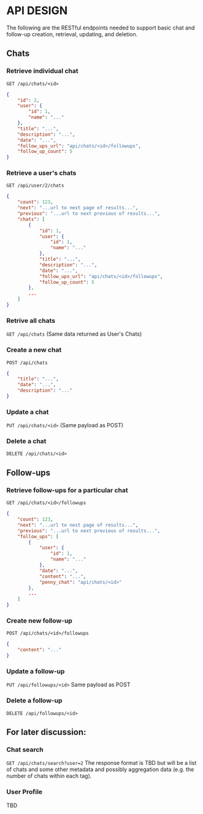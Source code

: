 # API DESIGN

The following are the RESTful endpoints needed to support basic chat and follow-up creation, retrieval, updating, and deletion.

## Chats

### Retrieve individual chat
`GET /api/chats/<id>`
```json
{
    "id": 2,
    "user": {
        "id": 1,
        "name": "..."
    },
    "title": "...",
    "description": "...",
    "date": "...",
    "follow_ups_url": "api/chats/<id>/followups",
    "follow_up_count": 5
}
```

### Retrieve a user's chats
`GET /api/user/2/chats`
```json
{
    "count": 123,
    "next": "...url to next page of results...",
    "previous": "...url to next previous of results...",
    "chats": [
        {
            "id": 1,
            "user": {
                "id": 1,
                "name": "..."
            },
            "title": "...",
            "description": "...",
            "date": "...",
            "follow_ups_url": "api/chats/<id>/followups",
            "follow_up_count": 5
        },
        ...
    ]
}
```

### Retrive all chats
`GET /api/chats`
(Same data returned as User's Chats)


### Create a new chat
`POST /api/chats`
```json
{
    "title": "...",
    "date": "...",
    "description": "..."
}
```

### Update a chat
`PUT /api/chats/<id>`
(Same payload as POST)

### Delete a chat
`DELETE /api/chats/<id>`


## Follow-ups

### Retrieve follow-ups for a particular chat
`GET /api/chats/<id>/followups`
```json
{
    "count": 123,
    "next": "...url to next page of results...",
    "previous": "...url to next previous of results...",
    "follow_ups": [
        {
            "user": {
                "id": 1,
                "name": "..."
            },
            "date": "...",
            "content": "...",
            "penny_chat": "api/chats/<id>"
        },
        ...
    ]
}
```

### Create new follow-up
`POST /api/chats/<id>/followups`
```json
{
    "content": "..."
}
```


### Update a follow-up
`PUT /api/followups/<id>`
Same payload as POST


### Delete a follow-up
`DELETE /api/followups/<id>`


## For later discussion:

### Chat search
`GET /api/chats/search?user=2`
The response format is TBD but will be a list of chats and some other metadata and possibly aggregation data (e.g. the number of chats within each tag).

### User Profile
TBD
